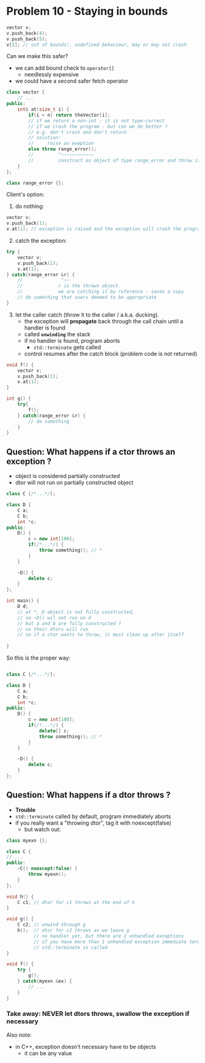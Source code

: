 # Problem 10 - Staying in bounds 

``` C++
vector v; 
v.push_back(4);
v.push_back(5);
v[2]; // out of bounds!, undefined behaviour, may or may not crash 
```

Can we make this safer? 
- we can add bound check to `operator[]` 
    - needlessly expensive
- we could have a second safer fetch operator

``` C++ 
class vector {
    // ...
public: 
    int& at(size_t i) {
        if(i < n) return theVector[i];
        // if we return a non-int : it is not type-correct 
        // if we crash the program - but can we do better ?
        // e.g. don't crash and don't return 
        // solution:
        //     raise an exeption 
        else throw range_error();
        //         ^~~~~~~~~~~~~
        //         construct an object of type range_error and throw it 
    }
};

class range_error {};
```

Client's option: 
1) do nothing:
``` C++
vector v;
v.push_back(1);
v.at(1); // exception is raised and the exception will crash the program 
```
2) catch the exception:
``` C++
try {
    vector v;
    v.push_back(1);
    v.at(1); 
} catch(range_error &r) {
    //              ^~~
    //             r is the thrown object 
    //             we are catching it by reference - saves a copy 
    // do something that users deemed to be appropriate 
}
```
3) let the caller catch (throw it to the caller / a.k.a. ducking). 
   - the exception will __propagate__ back through the call chain until a handler is found 
   - called __`unwinding`__ the stack 
   - if no handler is found, program aborts 
        - `std::terminate` gets called 
   - control resumes after the catch block (problem code is not returned)
``` C++ 
void f() {
    vector v;
    v.push_back(1);
    v.at(1);
}

int g() {
    try{
        f();
    } catch(range_error &r) {
        // do something 
    }
}

```

## Question: What happens if a ctor throws an exception ? 
- object is considered partially constructed 
- dtor will not run on partially constructed object 

``` C++
class C {/*...*/};

class D {
    C a;
    C b;
    int *c;
public:
    D() {
        c = new int[100];
        if(/*...*/) {
            throw something(); // *
        }
    }

    ~D() {
        delete c;
    }
};

int main() {
    D d;
    // at *, D object is not fully constructed, 
    // so ~D() wil not run on d
    // but a and b are fully constructed ?
    // so their dtors will run 
    // so if a ctor wants to throw, it must clean up after itself 
    
}
```

So this is the proper way: 
``` C++

class C {/*...*/};

class D {
    C a;
    C b;
    int *c;
public:
    D() {
        c = new int[100];
        if(/*...*/) {
            delete[] c;
            throw something(); // *
        }
    }

    ~D() {
        delete c;
    }
};
```

## Question: What happens if a dtor throws ?
- __Trouble__
- `std::terminate` called by default, program immediately aborts 
- if you really want a "throwing dtor", tag it with noexcept(false)
    - but watch out: 

``` C++
class myexn {};

class C {
// ...
public:
    ~C() noexcept(false) {
        throw myexn();
    }
};

void h() {
    C c1; // dtor for c1 throws at the end of h 
}

void g() {
    C c2; // unwind through g
    h();  // dtor for c2 throws as we leave g
          // no handler yet, but there are 2 unhandled exceptions 
          // if you have more than 1 unhandled exception immediate termination 
          // std::terminate is called 
}

void f() {
    try {
        g();
    } catch(myexn &ex) {
        // ...
    }
}
```

### Take away: __NEVER__ let dtors throws, swallow the exception if necessary 
Also note: 
- in C++, exception doesn't necessary have to be objects 
    - it can be any value 


